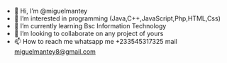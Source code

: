 - 👋 Hi, I’m @miguelmantey
- 👀 I’m interested in programming (Java,C++,JavaScript,Php,HTML,Css)
- 🌱 I’m currently learning Bsc Information Technology
- 💞️ I’m looking to collaborate on any project of yours
- 📫 How to reach me whatsapp me +233545317325 mail miguelmantey8@gmail.com 

<!---
miguelmantey/miguelmantey is a ✨ special ✨ repository because its `README.md` (this file) appears on your GitHub profile.
You can click the Preview link to take a look at your changes.
--->
